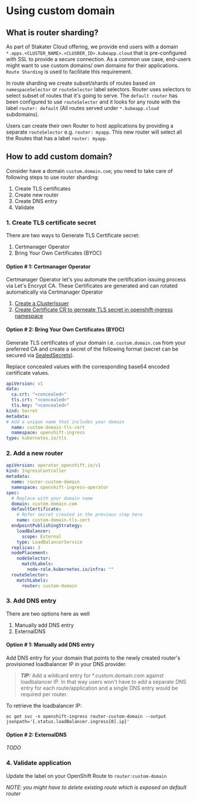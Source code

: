 # Using custom domain

## What is router sharding?

As part of Stakater Cloud offering, we provide end users with a domain `*.apps.<CLUSTER_NAME>.<CLUSRER_ID>.kubeapp.cloud` that is pre-configured with SSL to provide a secure connection. As a common use case, end-users might want to use custom domains/ own domains for their applications. `Route Sharding` is used to facilitate this requirement.

In route sharding we create subset/shards of routes based on `namespaceSelector` or `routeSelector` label selectors. Router uses selectors to select subset of routes that it's going to serve. The `default router` has been configured to use `routeSelector` and it looks for any route with the label `router: default` (All routes served under `*.kubeapp.cloud` subdomains).

Users can create their own Router to host applications by providing a separate `routeSelector` e.g. `router: myapp`. This new router will select all the Routes that has a label `router: myapp`.

## How to add custom domain?

Consider have a domain `custom.domain.com`; you need to take care of following steps to use router sharding:

1. Create TLS certificates
2. Create new router
3. Create DNS entry
4. Validate

### 1. Create TLS certificate secret

There are two ways to Generate TLS Certificate secret:

1. Certmanager Operator
2. Bring Your Own Certificates (BYOC)

#### Option # 1: Certmanager Operator

Certmanager Operator let's you automate the certification issuing process via Let's Encrypt CA. These Certificates are generated and can rotated automatically via Certmanager Operator

1. [Create a ClusterIssuer](https://cert-manager.io/docs/configuration/acme/)
2. [Create Certificate CR to gerneate TLS secret in openshift-ingress namespace](https://cert-manager.io/docs/usage/certificate/)

#### Option # 2: Bring Your Own Certificates (BYOC)

Generate TLS certificates of your domain i.e. `custom.domain.com` from your preferred CA and create a secret of the following format (secret can be secured via [SealedSecrets](../secrets/sealed-secrets.md#Secrets-Management-using-Sealed-Secrets-Controller)).

Replace concealed values with the corresponding base64 encoded certificate values.

```yaml
apiVersion: v1
data:
  ca.crt: "<concealed>"
  tls.crt: "<concealed>"
  tls.key: "<concealed>"
kind: Secret
metadata:
# Add a unique name that includes your domain
  name: custom-domain-tls-cert
  namespace: openshift-ingress
type: kubernetes.io/tls
```

### 2. Add a new router

```yaml
apiVersion: operator.openshift.io/v1
kind: IngressController
metadata:
  name: router-custom-domain
  namespace: openshift-ingress-operator
spec:
  # Replace with your domain name
  domain: custom.domain.com
  defaultCertificate:
    # Refer secret created in the previous step here
    name: custom-domain-tls-cert
  endpointPublishingStrategy:
    loadBalancer:
      scope: External
    type: LoadBalancerService
  replicas: 3
  nodePlacement:
    nodeSelector:
      matchLabels:
        node-role.kubernetes.io/infra: ""
  routeSelector:
    matchLabels:
      router: custom-domain
```

### 3. Add DNS entry

There are two options here as well

1. Manually add DNS entry
2. ExternalDNS

#### Option # 1: Manually add DNS entry

Add DNS entry for your domain that points to the newly created router's provisioned loadbalancer IP in your DNS provider.

> **_TIP:_** Add a wildcard entry for *.custom.domain.com against loadbalancer IP. In that way users won't have to add a separate DNS entry for each route/application and a single DNS entry would be required per router.

To retrieve the loadbalancer IP: 
```shell script
oc get svc -n openshift-ingress router-custom-domain --output jsonpath='{.status.loadBalancer.ingress[0].ip}'
```

#### Option # 2: ExternalDNS

_TODO_

### 4. Validate application

Update the label on your OpenShift Route to `router:custom-domain`

_NOTE: you might have to delete existing route which is exposed on default router_
